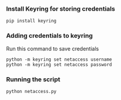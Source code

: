 ### Install Keyring for storing credentials

`
pip install keyring
`
### Adding credentials to keyring
Run this command to save credentials 
```
python -m keyring set netaccess username
python -m keyring set netaccess password
```
### Running the script
`python netaccess.py`



